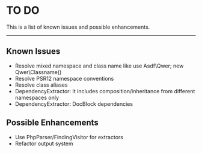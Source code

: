 # TO DO
This is a list of known issues and possible enhancements.

---

## Known Issues
* Resolve mixed namespace and class name like use Asdf\Qwer; new Qwer\Classname()
* Resolve PSR12 namespace conventions
* Resolve class aliases
* DependencyExtractor: It includes composition/inheritance from different namespaces only
* DependencyExtractor: DocBlock dependencies

## Possible Enhancements
* Use PhpParser/FindingVisitor for extractors
* Refactor output system
